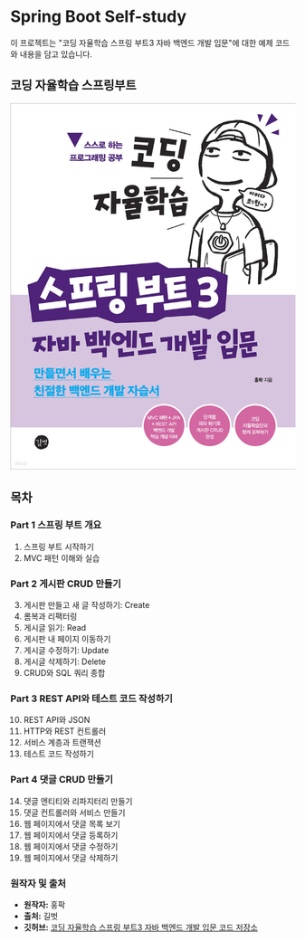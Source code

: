 # Spring Boot Self-study

이 프로젝트는 "코딩 자율학습 스프링 부트3 자바 백엔드 개발 입문"에 대한 예제 코드와 내용을 담고 있습니다.

## 코딩 자율학습 스프링부트

![책 이미지](src/main/resources/images/bookimg.jpg)

## 목차

### Part 1 스프링 부트 개요
1. 스프링 부트 시작하기
2. MVC 패턴 이해와 실습

### Part 2 게시판 CRUD 만들기
3. 게시판 만들고 새 글 작성하기: Create
4. 롬복과 리팩터링
5. 게시글 읽기: Read
6. 게시판 내 페이지 이동하기
7. 게시글 수정하기: Update
8. 게시글 삭제하기: Delete
9. CRUD와 SQL 쿼리 종합

### Part 3 REST API와 테스트 코드 작성하기
10. REST API와 JSON
11. HTTP와 REST 컨트롤러
12. 서비스 계층과 트랜잭션
13. 테스트 코드 작성하기

### Part 4 댓글 CRUD 만들기
14. 댓글 엔티티와 리파지터리 만들기
15. 댓글 컨트롤러와 서비스 만들기
16. 웹 페이지에서 댓글 목록 보기
17. 웹 페이지에서 댓글 등록하기
18. 웹 페이지에서 댓글 수정하기
19. 웹 페이지에서 댓글 삭제하기


### 원작자 및 출처
- **원작자:** 홍팍
- **출처:** 길벗
- **깃허브:** [코딩 자율학습 스프링 부트3 자바 백엔드 개발 입문 코드 저장소](https://github.com/gilbutITbook/080354)

